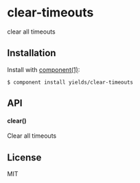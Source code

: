 
# clear-timeouts

  clear all timeouts

## Installation

  Install with [component(1)](http://component.io):

    $ component install yields/clear-timeouts

## API

#### clear()

  Clear all timeouts

## License

  MIT
